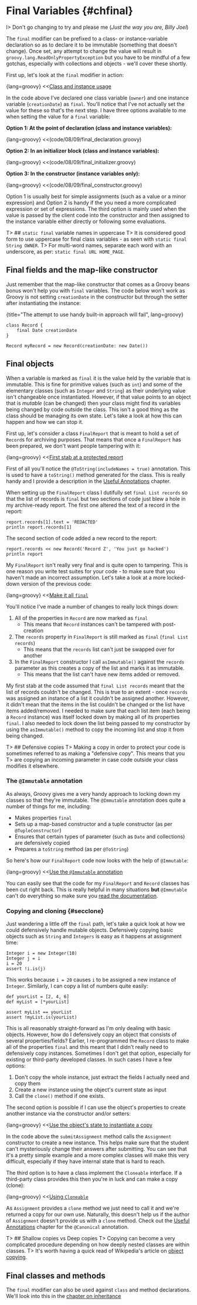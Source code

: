 # Final Variables {#chfinal}

I> Don't go changing to try and please me (_Just the way you are, Billy Joel_)

The `final` modifier can be prefixed to a class- or instance-variable declaration so as to declare it to be immutable (something that doesn't change).
Once set, any attempt to change the value will result in `groovy.lang.ReadOnlyPropertyException` but you have to be
mindful of a few gotchas, especially with collections and objects - we'll cover these shortly.

First up, let's look at the `final` modifier in action:

{lang=groovy}
<<[Class and instance usage](code/08/09/final.groovy)

In the code above I've declared one class variable (`owner`) and one instance variable (`creationDate`) as `final`.
You'll notice that I've not actually set the value for these so that's the next step. I have three options available to
me when setting the value for a `final` variable:

__Option 1: At the point of declaration (class and instance variables):__

{lang=groovy}
<<(code/08/09/final_declaration.groovy)

__Option 2: In an initializer block (class and instance variables):__

{lang=groovy}
<<(code/08/09/final_initializer.groovy)

__Option 3: In the constructor (instance variables only):__

{lang=groovy}
<<(code/08/09/final_constructor.groovy)

Option 1 is usually best for simple assignments (such as a value or a minor expression) and Option 2 is handy if the
you need a more complicated expression or set of expressions. The third option is mainly used when the value is passed
by the client code into the constructor and then assigned to the instance variable either directly or following some evaluations.

T> ## `static final` variable names in uppercase
T> It is considered good form to use uppercase for final class variables - as seen with `static final String OWNER`.
T> For multi-word names, separate each word with an underscore, as per: `static final URL HOME_PAGE`.

## Final fields and the map-like constructor
Just remember that the map-like constructor that comes as a Groovy beans bonus won't help you with `final` variables.
The code below won't work as Groovy is not setting `creationDate` in the constructor but through the setter after
instantiating the instance:

{title="The attempt to use handy built-in approach will fail", lang=groovy}
~~~~
class Record {
    final Date creationDate
}

Record myRecord = new Record(creationDate: new Date())
~~~~

## Final objects
When a variable is marked as `final` it is the value held by the variable that is immutable. This is fine for primitive values
(such as `int`) and some of the elementary classes (such as `Integer` and `String`) as their underlying value isn't changeable once
instantiated.
However, if that value points to an object that is _mutable_ (can be changed) then your class might find its variables
being changed by code outside the class. This isn't a good thing as the class should be managing its own state. Let's
take a look at how this can happen and how we can stop it.

First up, let's consider a class `FinalReport` that is meant to hold a set of `Record`s for archiving purposes. That means
 that once a `FinalReport` has been prepared, we don't want people tampering with it:

{lang=groovy}
<<[First stab at a protected report](code/08/09/final_report.groovy)

First of all you'll notice the `@ToString(includeNames = true)` annotation. This is used to have a `toString()` method
generated for the class. This is really handy and I provide a description in the [Useful Annotations](#channotations) chapter.

When setting up the `FinalReport` class I dutifully set `final List records` so that the list of records is `final` but
two sections of code just blew a hole in my archive-ready report. The first one altered the text of a record in the report:

    report.records[1].text = 'REDACTED'
    println report.records[1]

The second section of code added a new record to the report:

    report.records << new Record('Record Z', 'You just go hacked')
    println report

My `FinalReport` isn't really very final and is quite open to tampering. This is one reason you write test suites for your code -
to make sure that you haven't made an incorrect assumption. Let's take a look at a more locked-down version of the previous
code:

{lang=groovy}
<<[Make it all `final`](code/08/09/final_report_final.groovy)

You'll notice I've made a number of changes to really lock things down:

1. All of the properties in `Record` are now marked as `final`
    * This means that `Record` instances can't be tampered with post-creation
1. The `records` property in `FinalReport` is still marked as `final` (`final List records`)
    * This means that the `records` list can't just be swapped over for another
1. In the `FinalReport` constructor I call `asImmutable()` against the `records` parameter as this creates a copy of the list and marks it as immutable.
    * This means that the list can't have new items added or removed.

My first stab at the code assumed that `final List records` meant that the list of records couldn't be changed. This is
true to an extent - once `records` was assigned an instance of a list it couldn't be assigned another. However, it didn't mean
that the items in the list couldn't be changed or the list have items added/removed. I needed to make sure that each list item
(each being a `Record` instance) was itself locked down by making all of its properties `final`. I also needed to lock down
the list being passed to my constructor by using the `asImmutable()` method to copy the incoming list and stop it from being changed.

T> ## Defensive copies
T> Making a copy in order to protect your code is sometimes referred to as making a "defensive copy". This means that you
T> are copying an incoming parameter in case code outside your class modifies it elsewhere.

### The `@Immutable` annotation

As always, Groovy gives me a very handy approach to locking down my classes so that they're immutable. The `@Immutable`
annotation does quite a number of things for me, including:

* Makes properties `final`
* Sets up a map-based constructor and a tuple constructor (as per `@TupleConstructor`)
* Ensures that certain types of parameter (such as `Date` and collections) are defensively copied
* Prepares a `toString` method (as per `@ToString`)

So here's how our `FinalReport` code now looks with the help of `@Immutable`:

{lang=groovy}
<<[Use the `@Immutable` annotation](code/08/09/final_report_immutable.groovy)

You can easily see that the code for my `FinalReport` and `Record` classes has been cut right back. This is really
helpful in many situations **but** `@Immutable` can't do everything so make sure you [read the documentation](http://docs.groovy-lang.org/latest/html/gapi/groovy/transform/Immutable.html).

### Copying and cloning {#secclone}

Just wandering a little off the `final` path, let's take a quick look at how we could defensively handle mutable objects.
Defensively copying basic objects such as `String` and `Integers` is easy as it happens at assignment time:

    Integer i = new Integer(10)
    Integer j = i
    i = 20
    assert !i.is(j)

This works because `i = 20` causes `i` to be assigned a new instance of `Integer`. Similarly, I can copy a list
of numbers quite easily:

    def yourList = [2, 4, 6]
    def myList = [*yourList]

    assert myList == yourList
    assert !myList.is(yourList)

This is all reasonably straight-forward as I'm only dealing with basic objects. However, how do I defensively copy
an object that consists of several properties/fields? Earlier, I re-programmed the `Record` class to make all of the
properties `final` and this meant that I didn't really need to defensively copy instances.
Sometimes I don't get that option, especially for existing or third-party developed classes. In such cases I have a few
options:

1. Don't copy the whole instance, just extract the fields I actually need and copy them
1. Create a new instance using the object's current state as input
1. Call the `clone()` method if one exists.

The second option is possible if I can use the object's properties to create another instance via the constructor and/or
setters:

{lang=groovy}
<<[Use the object's state to instantiate a copy](code/08/09/final_clone_manual.groovy)

In the code above the `submitAssignment` method calls the `Assignment` constructor to create a new instance. This helps
make sure that the student can't mysteriously change their answers after submitting. You can see that it's a pretty simple
example and a more complex classes will make this very difficult, especially if they have internal state that is hard to
reach.

The third option is to have a class implement the `Cloneable` interface. If a third-party class provides this then you're
in luck and can make a copy (clone):

{lang=groovy}
<<[Using `Cloneable`](code/08/09/final_clone.groovy)

As `Assignment` provides a `clone` method we just need to call it and we're returned a copy for our own use. Naturally,
this doesn't help us if the author of `Assignment` doesn't provide us with a `clone` method.
Check out the [Useful Annotations](#channotations) chapter for the `@Canonical` annotation.

T> ## Shallow copies vs Deep copies
T> Copying can become a very complicated procedure depending on how deeply nested classes are within classes.
T> It's worth having a quick read of Wikipedia's article on [object copying](https://en.wikipedia.org/wiki/Object_copying).

## Final classes and methods
The `final` modifier can also be used against `class` and method declarations. We'll look into this in the
[chapter on inheritance](#chinheritance)
